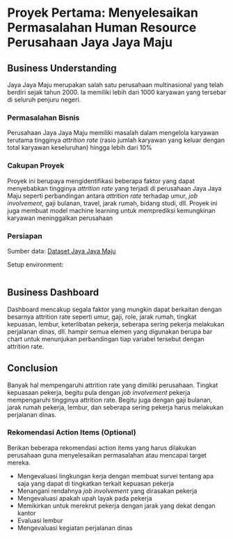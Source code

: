 # Proyek Pertama: Menyelesaikan Permasalahan Human Resource Perusahaan Jaya Jaya Maju

## Business Understanding
Jaya Jaya Maju merupakan salah satu perusahaan multinasional yang telah berdiri sejak tahun 2000. Ia memiliki lebih dari 1000 karyawan yang tersebar di seluruh penjuru negeri. 

### Permasalahan Bisnis

Perusahaan Jaya Jaya Maju memiliki masalah dalam mengelola karyawan terutama tingginya *attrition rate* (rasio jumlah karyawan yang keluar dengan total karyawan keseluruhan) hingga lebih dari 10%

### Cakupan Proyek

Proyek ini berupaya mengidentifikasi beberapa faktor yang dapat menyebabkan tingginya *attrition rate* yang terjadi di perusahaan Jaya Jaya Maju seperti perbandingan antara *attrition rate* terhadap umur, *job involvement*, gaji bulanan, travel, jarak rumah, bidang studi, dll.
Proyek ini juga membuat model machine learning untuk memprediksi kemungkinan karyawan meninggalkan perusahaan

### Persiapan

Sumber data: [Dataset Jaya Jaya Maju](https://github.com/dicodingacademy/dicoding_dataset/tree/main/employee)

Setup environment:

```bash

```

## Business Dashboard

Dashboard mencakup segala faktor yang mungkin dapat berkaitan dengan besarnya attrition rate seperti umur, gaji, role, jarak rumah, tingkat kepuasan, lembur, keterlibatan pekerja, seberapa sering pekerja melakukan perjalanan dinas, dll.
hampir semua elemen yang digunakan berupa bar chart untuk menunjukan perbandingan tiap variabel tersebut dengan attrition rate.

## Conclusion

Banyak hal mempengaruhi attrition rate yang dimiliki perusahaan. Tingkat kepuasaan pekerja, begitu pula dengan *job involvement* pekerja mempengaruhi tingginya attrition rate. Begitu juga dengan gaji bulanan, jarak rumah pekerja, lembur, dan seberapa sering pekerja harus melakukan perjalanan dinas.

### Rekomendasi Action Items (Optional)

Berikan beberapa rekomendasi action items yang harus dilakukan perusahaan guna menyelesaikan permasalahan atau mencapai target mereka.

- Mengevaluasi lingkungan kerja dengan membuat survei tentang apa saja yang dapat di tingkatkan terkait kepuasan pekerja
- Menangani rendahnya *job involvement* yang dirasakan pekerja
- Mengevaluasi apakah upah layak pada pekerja
- Memikirkan untuk merekrut pekerja dengan jarak yang dekat dengan kantor
- Evaluasi lembur
- Mengevaluasi kegiatan perjalanan dinas
